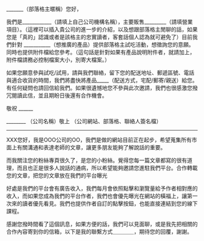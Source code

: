 _______（部落格主暱稱）您好，

我們是____________（請填上自己公司機構名稱），主要販售_________（請填營業項目）。（這裡可以插入貴公司的進一步的介紹，以及想跟部落格主閒聊的話，如果您是「真的」認識或者是該格主的忠實讀者，客套話個人認為就可避免了）目前我們針對 ___________（想推廣的產品）提供部落格主試吃活動，想徵詢您的意願。同時也提供附件檔給您參考。（這句話是針對如果有產品說明附件者，就請加上，附件檔請務必控制檔案大小，別寄大檔案。）

如果您願意參與試吃/試用，請與我們聯絡，留下您的配送地址、郵遞區號、電話與適合收貨的時間，我們將盡快將產品_____（配送方式，宅配/郵寄/親送）給您。有任何疑問也請回信給我們。如果很遺憾地您不參與此次邀請，我們也很感激您撥冗閱讀此信，並且期盼日後還有合作機會。

敬祝 ______

________ （公司名稱）敬上
（公司網站、部落格、聯絡人簽名檔）


---------

XXX您好，我是OOO公司的OO，我們是做的網站目前正在起步，希望蒐集所有市面上有關溝通和表達老師的文章，讓更多朋友能夠了解說話的重要。

而我關注您的粉絲專頁很久了，是您的小粉絲。覺得您每一篇文章都寫的很有道理，而且也正是很多人說話的通病，所以希望能夠邀請您進駐我們平台。合作轉載您的文章，把您的文章放在我們的平台曝光

好處是我們的平台會有廣告收入，我們每月會依照點擊和瀏覽量給予作者相對應的收入，而如果您成為我們的平台作者，我們也會優先曝光在網站的橫福上，讓第一次來的讀者優先看見。我們也提供作者自訂的點擊按鈕，也能直接連結到您的線下課程。

感謝您撥時間看了這個訊息，如果方便的話，我們可以見面聊，或是我先把相關的合作內容寄到你的信箱，以下是我的聯繫方式＿＿＿＿，期待您的回覆，謝謝。